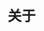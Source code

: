 ---
lang: zh-CN
title: 关于
layout: about

name: 阿龙
value1: ""
value2: "技术栈：Go、C#、Swift"
value3: "分享技术、开源项目和日常生活"

item1: "社交平台"
item2: "联系方式"
---
